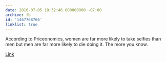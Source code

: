 ```yaml
---
date: 2016-07-05 18:32:46.000000000 -07:00
archive: fb
id: '1467768766'
linklist: true
---
```


According to Priceonomics, women are far more likely to take selfies than men but men are far more likely to die doing it. The more you know. 

[Link](http://priceonomics.com/the-tragic-data-behind-selfie-fatalities/)
